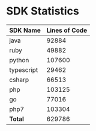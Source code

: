 # SDK Statistics

| SDK Name | Lines of Code |
| -------- | ------------- |
| java | 92884 |
| ruby | 49882 |
| python | 107600 |
| typescript | 29462 |
| csharp | 66513 |
| php | 103125 |
| go | 77016 |
| php7 | 103304 |
| **Total** | 629786 |
